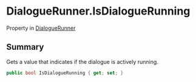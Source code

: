 # DialogueRunner.IsDialogueRunning

Property in [DialogueRunner](api/csharp/yarn.unity.dialoguerunner.md)

## Summary


Gets a value that indicates if the dialogue is actively
running.


```csharp
public bool IsDialogueRunning { get; set; }
```

